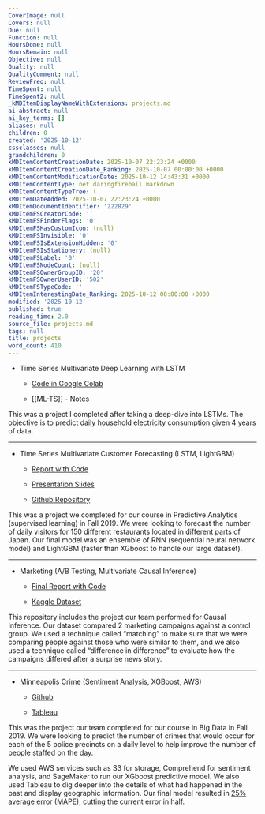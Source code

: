 ```yaml
---
CoverImage: null
Covers: null
Due: null
Function: null
HoursDone: null
HoursRemain: null
Objective: null
Quality: null
QualityComment: null
ReviewFreq: null
TimeSpent: null
TimeSpent2: null
_kMDItemDisplayNameWithExtensions: projects.md
ai_abstract: null
ai_key_terms: []
aliases: null
children: 0
created: '2025-10-12'
cssclasses: null
grandchildren: 0
kMDItemContentCreationDate: 2025-10-07 22:23:24 +0000
kMDItemContentCreationDate_Ranking: 2025-10-07 00:00:00 +0000
kMDItemContentModificationDate: 2025-10-12 14:43:31 +0000
kMDItemContentType: net.daringfireball.markdown
kMDItemContentTypeTree: (
kMDItemDateAdded: 2025-10-07 22:23:24 +0000
kMDItemDocumentIdentifier: '222829'
kMDItemFSCreatorCode: ''
kMDItemFSFinderFlags: '0'
kMDItemFSHasCustomIcon: (null)
kMDItemFSInvisible: '0'
kMDItemFSIsExtensionHidden: '0'
kMDItemFSIsStationery: (null)
kMDItemFSLabel: '0'
kMDItemFSNodeCount: (null)
kMDItemFSOwnerGroupID: '20'
kMDItemFSOwnerUserID: '502'
kMDItemFSTypeCode: ''
kMDItemInterestingDate_Ranking: 2025-10-12 00:00:00 +0000
modified: '2025-10-12'
published: true
reading_time: 2.0
source_file: projects.md
tags: null
title: projects
word_count: 410
---
```


- Time Series Multivariate Deep Learning with LSTM

    - [Code in Google Colab](https://colab.research.google.com/drive/14Z3BsEq12YfcDTmO_OJi9YmiLhpm2bw_#scrollTo=29e2r-xyXrQN)

    - [[ML-TS]] - Notes

This was a project I completed after taking a deep-dive into LSTMs. The objective is to predict daily household electricity consumption given 4 years of data. 

---

- Time Series Multivariate Customer Forecasting (LSTM, LightGBM)

    - [Report with Code](https://htmlpreview.github.io/?https://github.com/SamMusch/Predictive-Project-Time-Series/blob/master/Predictive%20KT.html)

    - [Presentation Slides](https://docs.google.com/presentation/d/1bUKSU8vLlv2M4-dflHaJGDqiRqiWalr-/edit?usp=sharing&ouid=111023174892277357363&rtpof=true&sd=true)

    - [Github Repository](https://github.com/SamMusch/Predictive-Project-Time-Series)

This was a project we completed for our course in Predictive Analytics (supervised learning) in Fall 2019. We were looking to forecast the number of daily visitors for 150 different restaurants located in different parts of Japan. Our final model was an ensemble of RNN (sequential neural network model) and LightGBM (faster than XGboost to handle our large dataset).

---

- Marketing (A/B Testing, Multivariate Causal Inference)

    - [Final Report with Code](https://htmlpreview.github.io/?https://github.com/SamMusch/00-Data-Science/blob/main/Marketing%20Causal%20Analysis.html)

    - [Kaggle Dataset](https://www.kaggle.com/bletchley/bank-marketing#balanced_bank.csv)

This repository includes the project our team performed for Causal Inference. Our dataset compared 2 marketing campaigns against a control group. We used a technique called “matching” to make sure that we were comparing people against those who were similar to them, and we also used a technique called “difference in difference” to evaluate how the campaigns differed after a surprise news story.

---

- Minneapolis Crime (Sentiment Analysis, XGBoost, AWS)

    - [Github](https://github.com/SamMusch/Minneapolis-Crime)

    - [Tableau](https://public.tableau.com/profile/sam.musch#!/vizhome/MinneapolisCrime/Sheet1)

This was the project our team completed for our course in Big Data in Fall 2019. We were looking to predict the number of crimes that would occur for each of the 5 police precincts on a daily level to help improve the number of people staffed on the day.

We used AWS services such as S3 for storage, Comprehend for sentiment analysis, and SageMaker to run our XGboost predictive model. We also used Tableau to dig deeper into the details of what had happened in the past and display geographic information. Our final model resulted in [25% average error](https://i.imgur.com/8ow32Gy.pnghttps://i.imgur.com/8ow32Gy.png) (MAPE), cutting the current error in half.